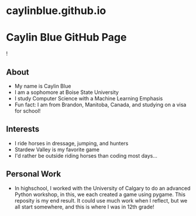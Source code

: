 # caylinblue.github.io

# **Caylin Blue GitHub Page**
!
## About
- My name is Caylin Blue
- I am a sophomore at Boise State University
- I study Computer Science with a Machine Learning Emphasis
- Fun fact: I am from Brandon, Manitoba, Canada, and studying on a visa for school!
## Interests
- I ride horses in dressage, jumping, and hunters
- Stardew Valley is my favorite game
- I'd rather be outside riding horses than coding most days...
## Personal Work
- In highschool, I worked with the University of Calgary to do an advanced Python workshop, in this, we each created a game using pygame. This reposity is my end result. It could use much work when I reflect, but we all start somewhere, and this is where I was in 12th grade!
